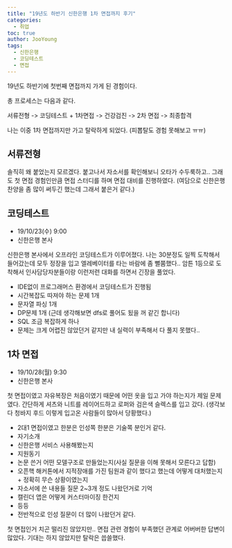 ```yaml
---
title: "19년도 하반기 신한은행 1차 면접까지 후기"
categories: 
  - 취업
toc: true
author: JooYoung
tags: 
  - 신한은행
  - 코딩테스트
  - 면접
---
```


19년도 하반기에 첫번째 면접까지 가게 된 경험이다. 

총 프로세스는 다음과 같다. 

서류전형 -> 코딩테스트 + 1차면접 -> 건강검진 -> 2차 면접 -> 최종합격

나는 이중 1차 면접까지만 가고 탈락하게 되었다. (피뽑탈도 경험 못해보고 ㅠㅠ)

## 서류전형
솔직히 왜 붙었는지 모르겠다. 붙고나서 자소서를 확인해보니 오타가 수두룩하고.. 그래도 첫 면접 경험인만큼 면접 스터디를 하며 면접 대비를 진행하였다. (여담으로 신한은행 찬양을 좀 많이 써두긴 했는데 그래서 붙은거 같다.)

## 코딩테스트
- 19/10/23(수) 9:00
- 신한은행 본사

신한은행 본사에서 오프라인 코딩테스트가 이루어졌다. 나는 30분정도 일찍 도착해서 들어갔는데 모두 정장을 입고 엘레베이터를 타는 바람에 좀 뻘쭘했다.. 암튼 1등으로 도착해서 인사담당자분들이랑 이런저런 대화를 하면서 긴장을 풀었다. 

- IDE없이 프로그래머스 환경에서 코딩테스트가 진행됨
- 시간복잡도 따져야 하는 문제 1개 
- 문자열 파싱 1개 
- DP문제 1개 (근데 생각해보면 dfs로 풀어도 됬을 꺼 같긴 합니다)
- SQL 조금 복잡하게 하나 
- 문제는 크게 어렵진 않았던거 같지만 내 실력이 부족해서 다 풀지 못했다..

## 1차 면접
- 19/10/28(월) 9:30
- 신한은행 본사

첫 면접이였고 자유복장은 처음이였기 때문에 어떤 옷을 입고 가야 하는지가 제일 문제였다. 간단하게 셔츠와 니트를 레이어드하고 로퍼와 검은색 슬렉스를 입고 갔다. (생각보다 청바지 후드 이렇게 입고온 사람들이 많아서 당황했다.)

- 2대1 면접이였고 한분은 인성쪽 한분은 기술쪽 분인거 같다. 
- 자기소개
- 신한은행 서비스 사용해봤는지
- 지원동기
- 논문 쓴거 어떤 모델구조로 만들었는지(사실 질문을 이해 못해서 모른다고 답함)
- 오픈핵 해커톤에서 지적장애를 가진 팀원과 같이 했다고 했는데 어떻게 대처했는지 + 정확히 무슨 상황이였는지
- 자소서에 쓴 내용들 질문 2~3개 정도 나왔던거로 기억 
- 캘린더 앱은 어떻게 커스터마이징 한건지
- 등등
- 전반적으로 인성 질문이 더 많이 나왔던거 같다. 

첫 면접인거 치곤 떨리진 않았지만.. 면접 관련 경험이 부족했던 관계로 어버버한 답변이 많았다. 기대는 하지 않았지만 탈락은 씁쓸했다.
